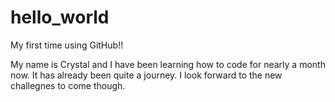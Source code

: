 # hello_world
My first time using GitHub!!

My name is Crystal and I have been learning how to code for nearly a month now.
It has already been quite a journey. 
I look forward to the new challegnes to come though. 
